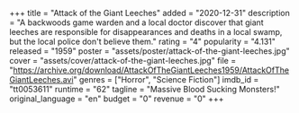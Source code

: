 +++
title = "Attack of the Giant Leeches"
added = "2020-12-31"
description = "A backwoods game warden and a local doctor discover that giant leeches are responsible for disappearances and deaths in a local swamp, but the local police don't believe them."
rating = "4"
popularity = "4.131"
released = "1959"
poster = "assets/poster/attack-of-the-giant-leeches.jpg"
cover = "assets/cover/attack-of-the-giant-leeches.jpg"
file = "https://archive.org/download/AttackOfTheGiantLeeches1959/AttackOfTheGiantLeeches.avi"
genres = ["Horror", "Science Fiction"]
imdb_id = "tt0053611"
runtime = "62"
tagline = "Massive Blood Sucking Monsters!"
original_language = "en"
budget = "0"
revenue = "0"
+++